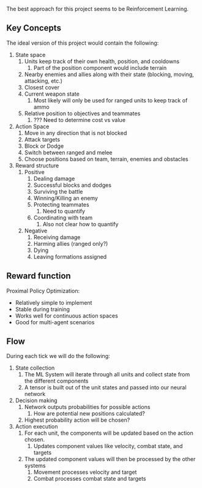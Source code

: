 The best approach for this project seems to be Reinforcement Learning.

## Key Concepts
The ideal version of this project would contain the following:
1. State space
	1. Units keep track of their own health, position, and cooldowns
		1. Part of the position component would include terrain
	2. Nearby enemies and allies along with their state (blocking, moving, attacking, etc.)
	3. Closest cover
	4. Current weapon state
		1. Most likely will only be used for ranged units to keep track of ammo
	5. Relative position to objectives and teammates
		1. ??? Need to determine cost vs value
2. Action Space
	1. Move in any direction that is not blocked
	2. Attack targets
	3. Block or Dodge
	4. Switch between ranged and melee
	5. Choose positions based on team, terrain, enemies and obstacles
3. Reward structure
	1. Positive
		1. Dealing damage
		2. Successful blocks and dodges
		3. Surviving the battle
		4. Winning/Killing an enemy
		5. Protecting teammates
			1. Need to quantify
		6. Coordinating with team
			1. Also not clear how to quantify
	2. Negative
		1. Receiving damage
		2. Harming allies (ranged only?)
		3. Dying
		4. Leaving formations assigned

## Reward function

Proximal Policy Optimization:
- Relatively simple to implement
- Stable during training
- Works well for continuous action spaces
- Good for multi-agent scenarios
## Flow

During each tick we will do the following:
1. State collection
	1. The ML System will iterate through all units and collect state from the different components
	2. A tensor is built out of the unit states and passed into our neural network
2. Decision making
	1. Network outputs probabilities for possible actions
		1. How are potential new positions calculated?
	2. Highest probability action will be chosen?
3. Action execution
	1. For each unit, the components will be updated based on the action chosen.
		1. Updates component values like velocity, combat state, and targets
	2. The updated component values will then be processed by the other systems 
		1. Movement processes velocity and target
		2. Combat processes combat state and targets